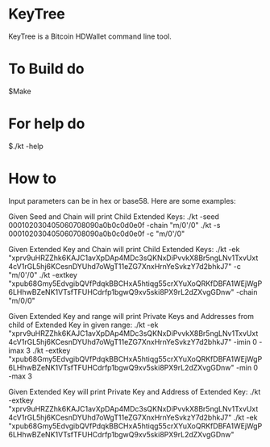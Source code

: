 KeyTree
===========

KeyTree is a Bitcoin HDWallet command line tool.


To Build do
===========

$Make


For help do
===========

$./kt -help


How to
===========

Input parameters can be in hex or base58.
Here are some examples:

Given Seed and Chain will print Child Extended Keys:
./kt -seed 000102030405060708090a0b0c0d0e0f -chain "m/0'/0"
./kt -s 000102030405060708090a0b0c0d0e0f -c "m/0'/0"

Given Extended Key and Chain will print Child Extended Keys:
./kt -ek "xprv9uHRZZhk6KAJC1avXpDAp4MDc3sQKNxDiPvvkX8Br5ngLNv1TxvUxt4cV1rGL5hj6KCesnDYUhd7oWgT11eZG7XnxHrnYeSvkzY7d2bhkJ7" -c "m/0'/0"
./kt -extkey "xpub68Gmy5EdvgibQVfPdqkBBCHxA5htiqg55crXYuXoQRKfDBFA1WEjWgP6LHhwBZeNK1VTsfTFUHCdrfp1bgwQ9xv5ski8PX9rL2dZXvgGDnw" -chain "m/0/0"

Given Extended Key and range will print Private Keys and Addresses from child of Extended Key in given range:
./kt -ek "xprv9uHRZZhk6KAJC1avXpDAp4MDc3sQKNxDiPvvkX8Br5ngLNv1TxvUxt4cV1rGL5hj6KCesnDYUhd7oWgT11eZG7XnxHrnYeSvkzY7d2bhkJ7" -imin 0 -imax 3
./kt -extkey "xpub68Gmy5EdvgibQVfPdqkBBCHxA5htiqg55crXYuXoQRKfDBFA1WEjWgP6LHhwBZeNK1VTsfTFUHCdrfp1bgwQ9xv5ski8PX9rL2dZXvgGDnw" -min 0 -max 3

Given Extended Key will print Private Key and Address of Extended Key:
./kt -extkey "xprv9uHRZZhk6KAJC1avXpDAp4MDc3sQKNxDiPvvkX8Br5ngLNv1TxvUxt4cV1rGL5hj6KCesnDYUhd7oWgT11eZG7XnxHrnYeSvkzY7d2bhkJ7"
./kt -ek "xpub68Gmy5EdvgibQVfPdqkBBCHxA5htiqg55crXYuXoQRKfDBFA1WEjWgP6LHhwBZeNK1VTsfTFUHCdrfp1bgwQ9xv5ski8PX9rL2dZXvgGDnw"